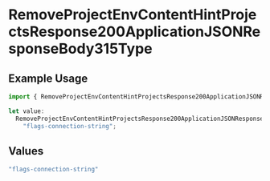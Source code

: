 # RemoveProjectEnvContentHintProjectsResponse200ApplicationJSONResponseBody315Type

## Example Usage

```typescript
import { RemoveProjectEnvContentHintProjectsResponse200ApplicationJSONResponseBody315Type } from "@vercel/sdk/models/removeprojectenvop.js";

let value:
  RemoveProjectEnvContentHintProjectsResponse200ApplicationJSONResponseBody315Type =
    "flags-connection-string";
```

## Values

```typescript
"flags-connection-string"
```